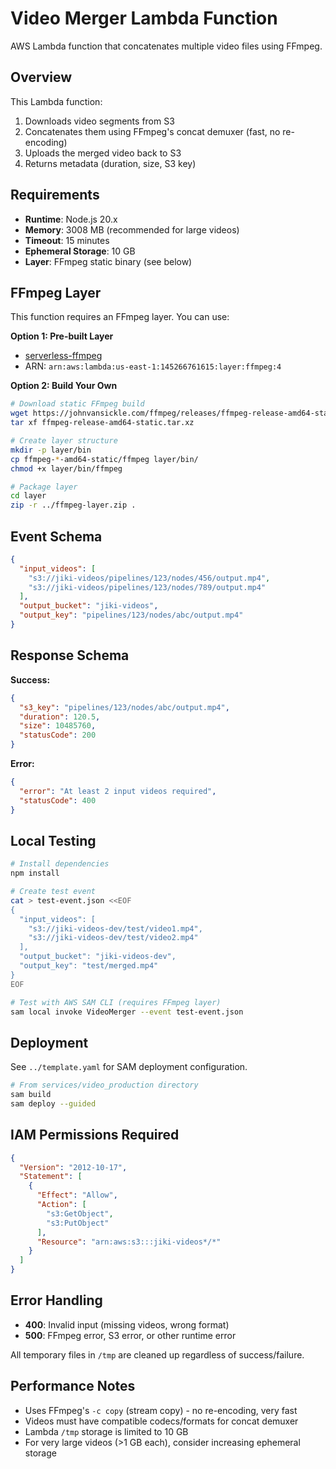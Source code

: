 # Video Merger Lambda Function

AWS Lambda function that concatenates multiple video files using FFmpeg.

## Overview

This Lambda function:
1. Downloads video segments from S3
2. Concatenates them using FFmpeg's concat demuxer (fast, no re-encoding)
3. Uploads the merged video back to S3
4. Returns metadata (duration, size, S3 key)

## Requirements

- **Runtime**: Node.js 20.x
- **Memory**: 3008 MB (recommended for large videos)
- **Timeout**: 15 minutes
- **Ephemeral Storage**: 10 GB
- **Layer**: FFmpeg static binary (see below)

## FFmpeg Layer

This function requires an FFmpeg layer. You can use:

**Option 1: Pre-built Layer**
- [serverless-ffmpeg](https://github.com/serverlesspub/ffmpeg-aws-lambda-layer)
- ARN: `arn:aws:lambda:us-east-1:145266761615:layer:ffmpeg:4`

**Option 2: Build Your Own**
```bash
# Download static FFmpeg build
wget https://johnvansickle.com/ffmpeg/releases/ffmpeg-release-amd64-static.tar.xz
tar xf ffmpeg-release-amd64-static.tar.xz

# Create layer structure
mkdir -p layer/bin
cp ffmpeg-*-amd64-static/ffmpeg layer/bin/
chmod +x layer/bin/ffmpeg

# Package layer
cd layer
zip -r ../ffmpeg-layer.zip .
```

## Event Schema

```json
{
  "input_videos": [
    "s3://jiki-videos/pipelines/123/nodes/456/output.mp4",
    "s3://jiki-videos/pipelines/123/nodes/789/output.mp4"
  ],
  "output_bucket": "jiki-videos",
  "output_key": "pipelines/123/nodes/abc/output.mp4"
}
```

## Response Schema

**Success:**
```json
{
  "s3_key": "pipelines/123/nodes/abc/output.mp4",
  "duration": 120.5,
  "size": 10485760,
  "statusCode": 200
}
```

**Error:**
```json
{
  "error": "At least 2 input videos required",
  "statusCode": 400
}
```

## Local Testing

```bash
# Install dependencies
npm install

# Create test event
cat > test-event.json <<EOF
{
  "input_videos": [
    "s3://jiki-videos-dev/test/video1.mp4",
    "s3://jiki-videos-dev/test/video2.mp4"
  ],
  "output_bucket": "jiki-videos-dev",
  "output_key": "test/merged.mp4"
}
EOF

# Test with AWS SAM CLI (requires FFmpeg layer)
sam local invoke VideoMerger --event test-event.json
```

## Deployment

See `../template.yaml` for SAM deployment configuration.

```bash
# From services/video_production directory
sam build
sam deploy --guided
```

## IAM Permissions Required

```json
{
  "Version": "2012-10-17",
  "Statement": [
    {
      "Effect": "Allow",
      "Action": [
        "s3:GetObject",
        "s3:PutObject"
      ],
      "Resource": "arn:aws:s3:::jiki-videos*/*"
    }
  ]
}
```

## Error Handling

- **400**: Invalid input (missing videos, wrong format)
- **500**: FFmpeg error, S3 error, or other runtime error

All temporary files in `/tmp` are cleaned up regardless of success/failure.

## Performance Notes

- Uses FFmpeg's `-c copy` (stream copy) - no re-encoding, very fast
- Videos must have compatible codecs/formats for concat demuxer
- Lambda `/tmp` storage is limited to 10 GB
- For very large videos (>1 GB each), consider increasing ephemeral storage
